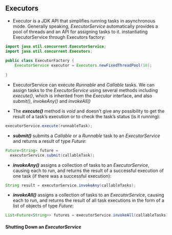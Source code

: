 ## Executors
- Executor is a JDK API that simplifies running tasks in asynchronous mode. Generally speaking, _ExecutorService_ automatically provides a pool of threads and an API for assigning tasks to it.
instantiating ExecutorService through Executors factory: 
```java
import java.util.concurrent.ExecutorService;  
import java.util.concurrent.Executors;  
  
public class ExecutorFactory {  
    ExecutorService executor = Executors.newFixedThreadPool(10);  
      
}
```
- ExecutorService can execute _Runnable_ and _Callable_ tasks.
We can assign tasks to the _ExecutorService_ using several methods including _execute()_, which is inherited from the _Executor_ interface, and also _submit()_, _invokeAny()_ and _invokeAll()_

- The **_execute()_** method is _void_ and doesn’t give any possibility to get the result of a task’s execution or to check the task’s status (is it running):

```java
executorService.execute(runnableTask);
```

- **_submit()_** submits a _Callable_ or a _Runnable_ task to an _ExecutorService_ and returns a result of type _Future_:

```java
Future<String> future = 
  executorService.submit(callableTask);
```

- **_invokeAny()_** assigns a collection of tasks to an _ExecutorService_, causing each to run, and returns the result of a successful execution of one task (if there was a successful execution):

```java
String result = executorService.invokeAny(callableTasks);
```

- _**invokeAll()**_ assigns a collection of tasks to an _ExecutorService_, causing each to run, and returns the result of all task executions in the form of a list of objects of type _Future_:

```java
List<Future<String>> futures = executorService.invokeAll(callableTasks);
```

####  **Shutting Down an _ExecutorService_**
